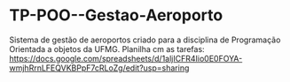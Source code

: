 # TP-POO--Gestao-Aeroporto
Sistema de gestão de aeroportos criado para a disciplina de Programação Orientada a objetos da UFMG.
Planilha cm as tarefas:
https://docs.google.com/spreadsheets/d/1aljICFR4Iio0E0FOYA-wmjhRrnLFEQVKBPpF7cRLoZg/edit?usp=sharing
